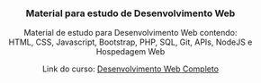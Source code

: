 <h3 align="center">Material para estudo de Desenvolvimento Web</h3>

<p align="center">
    Material de estudo para Desenvolvimento Web contendo: <br>
    HTML, CSS, Javascript, Bootstrap, PHP, SQL, Git, APIs, NodeJS e Hospedagem Web<br>    
</p>

<p align="center">
    Link do curso: <a href="https://www.udemy.com/course/desenvolvimento-web-compacto-e-completo/">Desenvolvimento Web Completo</a>
</p>
